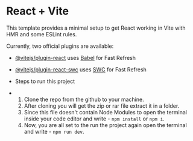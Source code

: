 # React + Vite

This template provides a minimal setup to get React working in Vite with HMR and some ESLint rules.

Currently, two official plugins are available:

- [@vitejs/plugin-react](https://github.com/vitejs/vite-plugin-react/blob/main/packages/plugin-react/README.md) uses [Babel](https://babeljs.io/) for Fast Refresh
- [@vitejs/plugin-react-swc](https://github.com/vitejs/vite-plugin-react-swc) uses [SWC](https://swc.rs/) for Fast Refresh

- Steps to run this project

- 1. Clone the repo from the github to your machine.
  2. After cloning you will get the zip or rar file extract it in a folder.
  3. Since this file doesn't contain Node Modules to open the terminal inside your code editor and write - `npm install` or `npm i`.
  4. Now, you are all set to the run the project again open the terminal and write - `npm run dev`.
